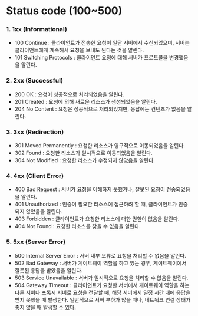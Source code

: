 # Status code (100~500)

### 1. 1xx (Informational)

- 100 Continue : 클라이언트가 전송한 요청이 일단 서버에서 수신되었으며, 서버는 클라이언트에게 계속해서 요청을 보내도 된다는 것을 알린다.
- 101 Switching Protocols : 클라이언트 요청에 대해 서버가 프로토콜을 변경했음을 알린다.

### 2. 2xx (Successful)

- 200 OK : 요청이 성공적으로 처리되었음을 알린다.
- 201 Created : 요청에 의해 새로운 리소스가 생성되었음을 알린다.
- 204 No Content : 요청은 성공적으로 처리되었지만, 응답에는 컨텐츠가 없음을 알린다.

### 3. 3xx (Redirection)

- 301 Moved Permanently : 요청한 리소스가 영구적으로 이동되었음을 알린다.
- 302 Found : 요청한 리소스가 일시적으로 이동되었음을 알린다.
- 304 Not Modified : 요청한 리소스가 수정되지 않았음을 알린다.

### 4. 4xx (Client Error)

- 400 Bad Request : 서버가 요청을 이해하지 못했거나, 잘못된 요청이 전송되었음을 알린다.
- 401 Unauthorized : 인증이 필요한 리소스에 접근하려 할 때, 클라이언트가 인증되지 않았음을 알린다.
- 403 Forbidden : 클라이언트가 요청한 리소스에 대한 권한이 없음을 알린다.
- 404 Not Found : 요청한 리소스를 찾을 수 없음을 알린다.

### 5. 5xx (Server Error)

- 500 Internal Server Error : 서버 내부 오류로 요청을 처리할 수 없음을 알린다.
- 502 Bad Gateway : 서버가 게이트웨이 역할을 하고 있는 경우, 게이트웨이에서 잘못된 응답을 받았음을 알린다.
- 503 Service Unavailable : 서버가 일시적으로 요청을 처리할 수 없음을 알린다.
- 504 Gateway Timeout : 클라이언트가 요청한 서버에서 게이트웨이 역할을 하는 다른 서버나 프록시 서버로 요청을 전달할 때, 해당 서버에서 일정 시간 내에 응답을 받지 못했을 때 발생한다. 일반적으로 서버 부하가 많을 때나, 네트워크 연결 상태가 좋지 않을 때 발생할 수 있다.
